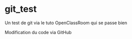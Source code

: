 # git_test
Un test de git via le tuto OpenClassRoom qui se passe bien

Modification du code via GitHub
